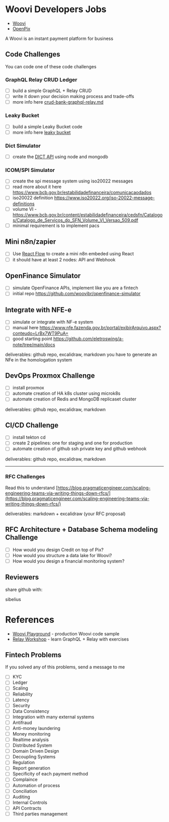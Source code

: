 # Woovi Developers Jobs

- [Woovi](https://woovi.com/)
- [OpenPix](https://openpix.com.br/)

A Woovi is an instant payment platform for business

## Code Challenges

You can code one of these code challenges

### GraphQL Relay CRUD Ledger

- [ ] build a simple GraphQL + Relay CRUD
- [ ] write it down your decision making process and trade-offs
- [ ] more info here [crud-bank-graphql-relay.md](https://github.com/woovibr/jobs/blob/main/challenges/crud-bank-graphql-relay.md)

### Leaky Bucket
- [ ] build a simple Leaky Bucket code
- [ ] more info here [leaky bucket](https://github.com/woovibr/jobs/blob/main/challenges/woovi-leaky-bucket-challenge.md)

### Dict Simulator
- [ ] create the [DICT API](https://developers.openpix.com.br/dict) using node and mongodb

### ICOM/SPI Simulator
- [ ] create the spi message system using iso20022 messages
- [ ] read more about it here https://www.bcb.gov.br/estabilidadefinanceira/comunicacaodados
- [ ] iso20022 definition https://www.iso20022.org/iso-20022-message-definitions
- [ ] volume VI - https://www.bcb.gov.br/content/estabilidadefinanceira/cedsfn/Catalogos/Catalogo_de_Servicos_do_SFN_Volume_VI_Versao_509.pdf
- [ ] minimal requirement is to implement pacs

## Mini n8n/zapier
- [ ] Use [React Flow](https://reactflow.dev/) to create a mini n8n embeded using React
- [ ] it should have at least 2 nodes: API and Webhook

## OpenFinance Simulator

- [ ] simulate OpenFinance APIs, implement like you are a fintech
- [ ] initial repo https://github.com/woovibr/openfinance-simulator

## Integrate with NFE-e
- [ ] simulate or integrate with NF-e system
- [ ] manual here https://www.nfe.fazenda.gov.br/portal/exibirArquivo.aspx?conteudo=LrBx7WT9PuA=
- [ ] good starting point https://github.com/eletroswing/a-note/tree/main/docs

deliverables: github repo, excalidraw, markdown
you have to generate an NFe in the homologation system


## DevOps Proxmox Challenge

- [ ] install proxmox
- [ ] automate creation of HA k8s cluster using microk8s
- [ ] automate creation of Redis and MongoDB replicaset cluster

deliverables: github repo, excalidraw, markdown

## CI/CD Challenge

- [ ] install tekton cd
- [ ] create 2 pipelines: one for staging and one for production
- [ ] automate creation of github ssh private key and github webhook

deliverables: github repo, excalidraw, markdown

-----

### RFC Challenges

Read this to understand [https://blog.pragmaticengineer.com/scaling-engineering-teams-via-writing-things-down-rfcs/](https://blog.pragmaticengineer.com/scaling-engineering-teams-via-writing-things-down-rfcs/)

deliverables: markdown + excalidraw (your RFC proposal)

## RFC Architecture + Database Schema modeling Challenge

- [ ] How would you design Credit on top of Pix?
- [ ] How would you structure a data lake for Woovi?
- [ ] How would you design a financial monitoring system?

## Reviewers

share github with: 

sibelius
  
# References

- [Woovi Playground](https://github.com/woovibr/woovi-playground) - production Woovi code sample
- [Relay Workshop](https://github.com/sibelius/relay-workshop) - learn GraphQL + Relay with exercises

## Fintech Problems

If you solved any of this problems, send a message to me

- [ ] KYC
- [ ] Ledger
- [ ] Scaling
- [ ] Reliability
- [ ] Latency
- [ ] Security
- [ ] Data Consistency
- [ ] Integration with many external systems
- [ ] Antifraud
- [ ] Anti-money laundering
- [ ] Money monitoring
- [ ] Realtime analysis
- [ ] Distributed System
- [ ] Domain Driven Design
- [ ] Decoupling Systems
- [ ] Regulation
- [ ] Report generation
- [ ] Specificity of each payment method
- [ ] Complaince
- [ ] Automation of process
- [ ] Conciliation
- [ ] Auditing
- [ ] Internal Controls
- [ ] API Contracts
- [ ] Third parties management

